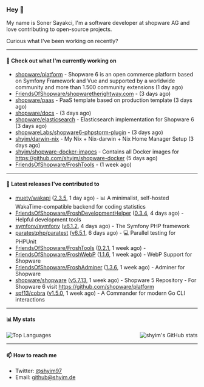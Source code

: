 ### Hey 👋

My name is Soner Sayakci, I'm a software developer at shopware AG and love contributing to open-source projects.

Curious what I've been working on recently?

---

#### 👷 Check out what I'm currently working on

- [shopware/platform](https://github.com/shopware/platform) - Shopware 6 is an open commerce platform based on Symfony Framework and Vue and supported by a worldwide community and more than 1.500 community extensions (1 day ago)
- [FriendsOfShopware/shopwaretherightway.com](https://github.com/FriendsOfShopware/shopwaretherightway.com) -  (3 days ago)
- [shopware/paas](https://github.com/shopware/paas) - PaaS template based on production template (3 days ago)
- [shopware/docs](https://github.com/shopware/docs) -  (3 days ago)
- [shopware/elasticsearch](https://github.com/shopware/elasticsearch) - Elasticsearch implementation for Shopware 6 (3 days ago)
- [shopwareLabs/shopware6-phpstorm-plugin](https://github.com/shopwareLabs/shopware6-phpstorm-plugin) -  (3 days ago)
- [shyim/darwin-nix](https://github.com/shyim/darwin-nix) - My Nix &#43; Nix-darwin &#43; Nix Home Manager Setup (3 days ago)
- [shyim/shopware-docker-images](https://github.com/shyim/shopware-docker-images) - Contains all Docker images for https://github.com/shyim/shopware-docker (5 days ago)
- [FriendsOfShopware/FroshTools](https://github.com/FriendsOfShopware/FroshTools) -  (1 week ago)

---

#### 🔭 Latest releases I've contributed to

- [muety/wakapi](https://github.com/muety/wakapi) ([2.3.5](https://github.com/muety/wakapi/releases/tag/2.3.5), 1 day ago) - 📊 A minimalist, self-hosted WakaTime-compatible backend for coding statistics
- [FriendsOfShopware/FroshDevelopmentHelper](https://github.com/FriendsOfShopware/FroshDevelopmentHelper) ([0.3.4](https://github.com/FriendsOfShopware/FroshDevelopmentHelper/releases/tag/0.3.4), 4 days ago) - Helpful development tools
- [symfony/symfony](https://github.com/symfony/symfony) ([v6.1.2](https://github.com/symfony/symfony/releases/tag/v6.1.2), 4 days ago) - The Symfony PHP framework
- [paratestphp/paratest](https://github.com/paratestphp/paratest) ([v6.5.1](https://github.com/paratestphp/paratest/releases/tag/v6.5.1), 6 days ago) - :computer: Parallel testing for PHPUnit
- [FriendsOfShopware/FroshTools](https://github.com/FriendsOfShopware/FroshTools) ([0.2.1](https://github.com/FriendsOfShopware/FroshTools/releases/tag/0.2.1), 1 week ago) - 
- [FriendsOfShopware/FroshWebP](https://github.com/FriendsOfShopware/FroshWebP) ([1.1.6](https://github.com/FriendsOfShopware/FroshWebP/releases/tag/1.1.6), 1 week ago) - WebP Support for Shopware
- [FriendsOfShopware/FroshAdminer](https://github.com/FriendsOfShopware/FroshAdminer) ([1.3.6](https://github.com/FriendsOfShopware/FroshAdminer/releases/tag/1.3.6), 1 week ago) - Adminer for Shopware
- [shopware/shopware](https://github.com/shopware/shopware) ([v5.7.13](https://github.com/shopware/shopware/releases/tag/v5.7.13), 1 week ago) - Shopware 5 Repository - For Shopware 6 visit https://github.com/shopware/platform
- [spf13/cobra](https://github.com/spf13/cobra) ([v1.5.0](https://github.com/spf13/cobra/releases/tag/v1.5.0), 1 week ago) - A Commander for modern Go CLI interactions

---

#### 📊 My stats

<img align="right" alt="shyim's GitHub stats" src="https://github-readme-stats.vercel.app/api?username=shyim&count_private=1&show_icons=true&" />

![Top Languages](https://github-readme-stats.vercel.app/api/top-langs/?username=shyim)

---

#### 📫 How to reach me

- Twitter: [@shyim97](https://twitter.com/shyim97)
- Email: [github@shyim.de](mailto://github@shyim.de)

